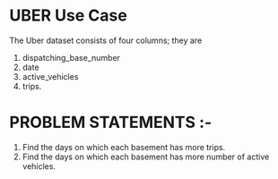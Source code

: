 # UBER Use Case

The Uber dataset consists of four columns; they are 
1. dispatching_base_number 
2. date 
3. active_vehicles 
4. trips.


# PROBLEM STATEMENTS :-

1. Find the days on which each basement has more trips.
2. Find the days on which each basement has more number of active vehicles.

